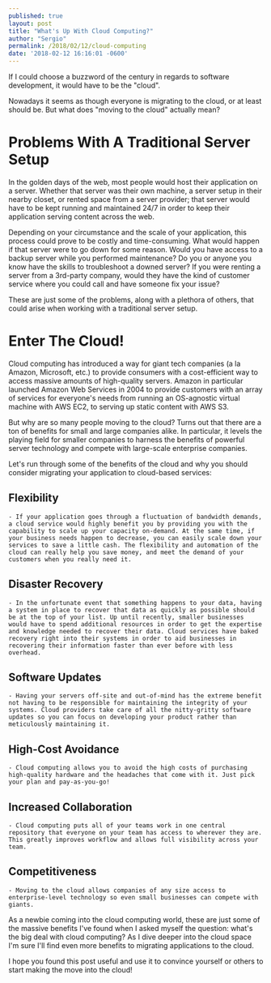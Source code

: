 ```yaml
---
published: true
layout: post
title: "What's Up With Cloud Computing?"
author: "Sergio"
permalink: /2018/02/12/cloud-computing
date: '2018-02-12 16:16:01 -0600'
---
```


If I could choose a buzzword of the century in regards to software development, it would have to be the "cloud".

Nowadays it seems as though everyone is migrating to the cloud, or at least should be. But what does "moving to the cloud" actually mean?

# Problems With A Traditional Server Setup

In the golden days of the web, most people would host their application on a server. Whether that server was their own machine, a server setup in their nearby closet, or rented space from a server provider; that server would have to be kept running and maintained 24/7 in order to keep their application serving content across the web.

Depending on your circumstance and the scale of your application, this process could prove to be costly and time-consuming. What would happen if that server were to go down for some reason. Would you have access to a backup server while you performed maintenance? Do you or anyone you know have the skills to troubleshoot a downed server? If you were renting a server from a 3rd-party company, would they have the kind of customer service where you could call and have someone fix your issue?

These are just some of the problems, along with a plethora of others, that could arise when working with a traditional server setup.

# Enter The Cloud!

Cloud computing has introduced a way for giant tech companies (a la Amazon, Microsoft, etc.) to provide consumers with a cost-efficient way to access massive amounts of high-quality servers. Amazon in particular launched Amazon Web Services in 2004 to provide customers with an array of services for everyone's needs from running an OS-agnostic virtual machine with AWS EC2, to serving up static content with AWS S3.

But why are so many people moving to the cloud? Turns out that there are a ton of benefits for small and large companies alike. In particular, it levels the playing field for smaller companies to harness the benefits of powerful server technology and compete with large-scale enterprise companies.

Let's run through some of the benefits of the cloud and why you should consider migrating your application to cloud-based services:

## Flexibility
    - If your application goes through a fluctuation of bandwidth demands, a cloud service would highly benefit you by providing you with the capability to scale up your capacity on-demand. At the same time, if your business needs happen to decrease, you can easily scale down your services to save a little cash. The flexibility and automation of the cloud can really help you save money, and meet the demand of your customers when you really need it.
## Disaster Recovery
    - In the unfortunate event that something happens to your data, having a system in place to recover that data as quickly as possible should be at the top of your list. Up until recently, smaller businesses would have to spend additional resources in order to get the expertise and knowledge needed to recover their data. Cloud services have baked recovery right into their systems in order to aid businesses in recovering their information faster than ever before with less overhead.
## Software Updates
    - Having your servers off-site and out-of-mind has the extreme benefit not having to be responsible for maintaining the integrity of your systems. Cloud providers take care of all the nitty-gritty software updates so you can focus on developing your product rather than meticulously maintaining it.
## High-Cost Avoidance
    - Cloud computing allows you to avoid the high costs of purchasing high-quality hardware and the headaches that come with it. Just pick your plan and pay-as-you-go!
## Increased Collaboration
    - Cloud computing puts all of your teams work in one central repository that everyone on your team has access to wherever they are. This greatly improves workflow and allows full visibility across your team.
## Competitiveness
    - Moving to the cloud allows companies of any size access to enterprise-level technology so even small businesses can compete with giants.

As a newbie coming into the cloud computing world, these are just some of the massive benefits I've found when I asked myself the question: what's the big deal with cloud computing? As I dive deeper into the cloud space I'm sure I'll find even more benefits to migrating applications to the cloud.

I hope you found this post useful and use it to convince yourself or others to start making the move into the cloud!